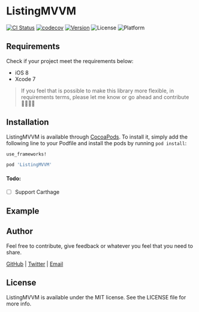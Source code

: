 # ListingMVVM

[![CI Status](https://www.bitrise.io/app/ee017a1e938e97f6/status.svg?token=5CIU9VwP44DIDMuiIuroNw&branch=master)](https://www.bitrise.io/app/ee017a1e938e97f6)
[![codecov](https://codecov.io/gh/BrunoMiguens/ListingMVVM/branch/master/graph/badge.svg)](https://codecov.io/gh/BrunoMiguens/ListingMVVM)
[![Version](https://img.shields.io/cocoapods/v/ListingMVVM.svg?style=flat)](https://github.com/BrunoMiguens/ListingMVVM/releases)
![License](https://img.shields.io/cocoapods/l/ListingMVVM.svg?style=flat)
![Platform](https://img.shields.io/cocoapods/p/ListingMVVM.svg?style=flat)

## Requirements

Check if your project meet the requirements below:

 - iOS 8
 - Xcode 7

 > If you feel that is possible to make this library more flexible, in requirements terms, please let me know or go ahead and contribute 👌🏻💪🏻

## Installation

ListingMVVM is available through [CocoaPods](http://cocoapods.org). To install
it, simply add the following line to your Podfile and install the pods by running `pod install`:

```ruby
use_frameworks!

pod 'ListingMVVM'
```

#### Todo:
 - [ ] Support Carthage

## Example



## Author

Feel free to contribute, give feedback or whatever you feel that you need to share.

[GitHub](https://github.com/BrunoMiguens) | [Twitter](https://twitter.com/BrunoMiguns) | [Email](brunomiguens@icloud.com)

## License

ListingMVVM is available under the MIT license. See the LICENSE file for more info.
